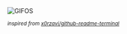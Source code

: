<div align="justify">
<picture>
    <source media="(prefers-color-scheme: dark)" srcset="https://i.ibb.co/fnD2MN3/output-gif.gif">
    <source media="(prefers-color-scheme: light)" srcset="https://i.ibb.co/fnD2MN3/output-gif.gif">
    <img alt="GIFOS" src="https://i.ibb.co/fnD2MN3/output-gif.gif">
</picture>

<sub><i>inspired from [x0rzavi/github-readme-terminal](https://github.com/x0rzavi/github-readme-terminal)</i></sub>

</div>

<!-- Image deletion URL: https://ibb.co/GtH07MZ/6538bd6deb8316edbc7515b85543d928 -->